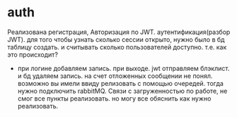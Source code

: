 # auth
Реализована регистрация, Авторизация по JWT. аутентификация(разбор JWT). 
для того чтобы узнать сколько сессии открыто, нужно было в бд таблицу создать. и считывать сколько пользователей доступно. т.е. как это происходит? 
  - при логине добавляем запись. при выходе. jwt отправляем блэклист. и бд удаляем запись. 
на счет отложенных сообщении не понял. возможно вы имели ввиду релизовать с помощью очередей. тогда нужно подключить rabbitMQ.
Связи с загруженностью по работе, не смог все пункты реализовать. но могу все обяснить как нужно реализовать. 
